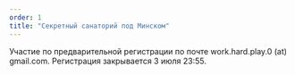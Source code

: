 ```yaml
---
order: 1
title: "Секретный санаторий под Минском"
---
```

Участие по предварительной регистрации по почте work.hard.play.0 (at) gmail.com. Регистрация закрывается 3 июля 23:55.

